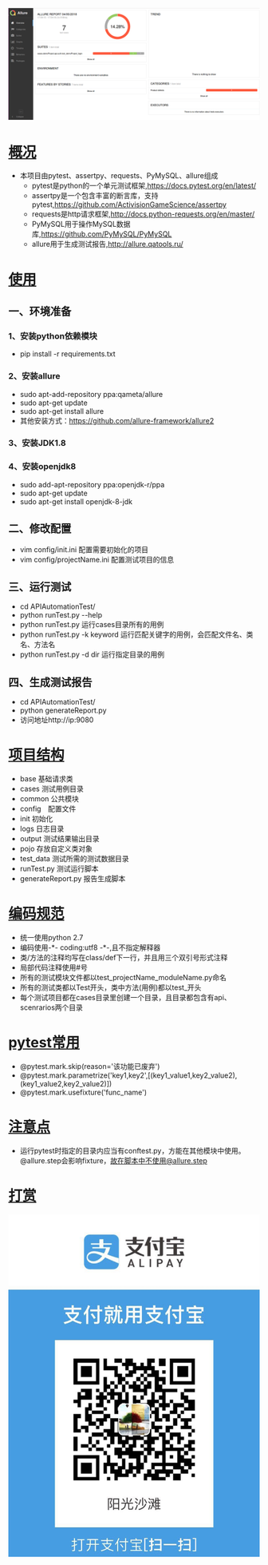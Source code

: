 ![avatar](https://github.com/yanchunhuo/resources/blob/master/APIAutomationTest/report.png)

# [概况]()
* 本项目由pytest、assertpy、requests、PyMySQL、allure组成
    * pytest是python的一个单元测试框架,https://docs.pytest.org/en/latest/
    * assertpy是一个包含丰富的断言库，支持pytest,https://github.com/ActivisionGameScience/assertpy
    * requests是http请求框架,http://docs.python-requests.org/en/master/
    * PyMySQL用于操作MySQL数据库,https://github.com/PyMySQL/PyMySQL
    * allure用于生成测试报告,http://allure.qatools.ru/

# [使用]()
## 一、环境准备
### 1、安装python依赖模块
* pip install -r requirements.txt

### 2、安装allure
* sudo apt-add-repository ppa:qameta/allure
* sudo apt-get update 
* sudo apt-get install allure
* 其他安装方式：https://github.com/allure-framework/allure2

### 3、安装JDK1.8

### 4、安装openjdk8
* sudo add-apt-repository ppa:openjdk-r/ppa
* sudo apt-get update
* sudo apt-get install openjdk-8-jdk

## 二、修改配置
* vim config/init.ini 配置需要初始化的项目
* vim config/projectName.ini 配置测试项目的信息

## 三、运行测试
* cd APIAutomationTest/
* python runTest.py --help
* python runTest.py 运行cases目录所有的用例
* python runTest.py -k keyword 运行匹配关键字的用例，会匹配文件名、类名、方法名
* python runTest.py -d dir     运行指定目录的用例

## 四、生成测试报告
* cd APIAutomationTest/
* python generateReport.py 
* 访问地址http://ip:9080

# [项目结构]()
* base 基础请求类
* cases 测试用例目录
* common 公共模块
* config　配置文件
* init 初始化
* logs 日志目录
* output 测试结果输出目录 
* pojo 存放自定义类对象
* test_data 测试所需的测试数据目录
* runTest.py 测试运行脚本
* generateReport.py 报告生成脚本


# [编码规范]()
* 统一使用python 2.7
* 编码使用-\*- coding:utf8 -\*-,且不指定解释器
* 类/方法的注释均写在class/def下一行，并且用三个双引号形式注释
* 局部代码注释使用#号
* 所有的测试模块文件都以test_projectName_moduleName.py命名
* 所有的测试类都以Test开头，类中方法(用例)都以test_开头
* 每个测试项目都在cases目录里创建一个目录，且目录都包含有api、scenrarios两个目录

# [pytest常用]()
* @pytest.mark.skip(reason='该功能已废弃')
* @pytest.mark.parametrize('key1,key2',[(key1_value1,key2_value2),(key1_value2,key2_value2)])
* @pytest.mark.usefixture('func_name')

# [注意点]()
* 运行pytest时指定的目录内应当有conftest.py，方能在其他模块中使用。@allure.step会影响fixture，故在脚本中不使用@allure.step

# [打赏]()
![avatar](https://github.com/yanchunhuo/resources/blob/master/Alipay.jpg)
